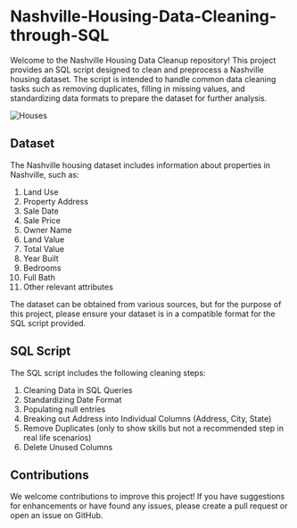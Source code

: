 # Nashville-Housing-Data-Cleaning-through-SQL

Welcome to the Nashville Housing Data Cleanup repository! This project provides an SQL script designed to clean and preprocess a Nashville housing dataset. The script is intended to handle common data cleaning tasks such as removing duplicates, filling in missing values, and standardizing data formats to prepare the dataset for further analysis.

![Houses](https://github.com/TannuShree119/Nashville-Housing-Data-Cleaning-through-SQL/assets/159888826/4bbf5c30-3f6b-46fc-b596-6d0356e3263f)

## Dataset

The Nashville housing dataset includes information about properties in Nashville, such as:

1. Land Use	
2. Property Address	
3. Sale Date	
4. Sale Price
5. Owner Name	
6. Land Value	
7. Total Value	
8. Year Built	
9. Bedrooms	
10. Full Bath
11. Other relevant attributes

The dataset can be obtained from various sources, but for the purpose of this project, please ensure your dataset is in a compatible format for the SQL script provided.

## SQL Script

The SQL script includes the following cleaning steps:

1. Cleaning Data in SQL Queries
2. Standardizing Date Format
3. Populating null entries
4. Breaking out Address into Individual Columns (Address, City, State)
5. Remove Duplicates (only to show skills but not a recommended step in real life scenarios)
6. Delete Unused Columns

## Contributions

We welcome contributions to improve this project! If you have suggestions for enhancements or have found any issues, please create a pull request or open an issue on GitHub.
